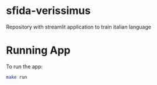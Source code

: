# sfida-verissimus
Repository with streamlit application to train italian language

# Running App

To run the app:

```bash
make run
```